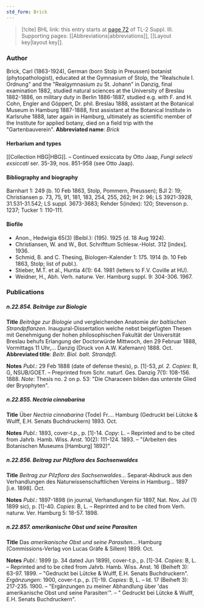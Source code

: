 ```yaml
---
std_form: Brick
---
```


> [!cite] BHL link: this entry starts at [page 72](https://www.biodiversitylibrary.org/page/33266379) of TL-2 Suppl. III.
> Supporting pages: [[Abbreviations|abbreviations]], [[Layout key|layout key]].

### Author

Brick, Carl (1863-1924), German (born Stolp in Preussen) botanist (phytopathologist), educated at the Gymnasium of Stolp, the "Realschule I. Ordnung" and the "Realgymnasium zu St. Johann" in Danzig, final examination 1882, studied natural sciences at the University of Breslau 1882-1886, on military duty in Berlin 1886-1887, studied e.g. with F. and H. Cohn, Engler and Göppert, Dr. phil. Breslau 1888, assistant at the Botanical Museum in Hamburg 1887-1888, first assistant at the Botanical Institute in Karlsruhe 1888, later again in Hamburg, ultimately as scientific member of the Institute for applied botany, died on a field trip with the "Gartenbauverein". 
**Abbreviated name**: *Brick*

#### Herbarium and types

[[Collection HBG|HBG]]. – Continued exsiccata by Otto Jaap, *Fungi selecti exsiccati* ser. 35-39, nos. 851-958 (see Otto Jaap).

#### Bibliography and biography

Barnhart 1: 249 (b. 10 Feb 1863, Stolp, Pommern, Preussen); BJI 2: 19; Christiansen p. 73, 75, 91, 181, 183, 254, 255, 262; IH 2: 96; LS 3921-3928, 31.531-31.542; LS suppl. 3673-3683; Rehder 5(index): 120; Stevenson p. 1237; Tucker 1: 110-111.

#### Biofile

- Anon., Hedwigia 65(3) (Beibl.): (195). 1925 (d. 18 Aug 1924).
- Christiansen, W. and W., Bot. Schrifttum Schlesw.-Holst. 312 \[index\]. 1936.
- Schmid, B. and C. Thesing, Biologen-Kalender 1: 175. 1914 (b. 10 Feb 1863, Stolp; list of publ.).
- Stieber, M.T. et al., Huntia 4(1): 64. 1981 (letters to F.V. Coville at HU).
- Weidner, H., Abh. Verh. naturw. Ver. Hamburg suppl. 9: 304-306. 1967.

### Publications

##### n.22.854. Beiträge zur Biologie

**Title**
*Beiträge zur Biologie* und vergleichenden Anatomie *der baltischen Strandpflanzen*. Inaugural-Dissertation welche nebst beigefügten Thesen mit Genehmigung der hohen philosophischen Fakultät der Universität Breslau behufs Erlangung der Doctorwürde Mittwoch, den 29 Februar 1888, Vormittags 11 Uhr,... Danzig (Druck von A.W. Kafemann) 1888. Oct.
**Abbreviated title**: *Beitr. Biol. balt. Strandpfl.*

**Notes**
*Publ*.: 29 Feb 1888 (date of defense thesis), p. \[1\]-53, *pl. 2.* *Copies*: B, G, NSUB/GOET. – Preprinted from Schr. naturf. Ges. Danzig 7(1): 108-156. 1888.
*Note*: Thesis no. 2 on p. 53: "Die Characeen bilden das unterste Glied der Bryophyten".

##### n.22.855. Nectria cinnabarina

**Title**
Über *Nectria cinnabarina* (Tode) Fr.... Hamburg (Gedruckt bei Lütcke & Wulff, E.H. Senats Buchdruckern) 1893. Oct.

**Notes**
*Publ*.: 1893, cover-t.p., p. \[1\]-14. *Copy*: L. – Reprinted and to be cited from Jahrb. Hamb. Wiss. Anst. 10(2): 111-124. 1893. – "(Arbeiten des Botanischen Museums \[Hamburg\] 1892)".

##### n.22.856. Beitrag zur Pilzflora des Sachsenwaldes

**Title**
*Beitrag zur Pilzflora des Sachsenwaldes*... Separat-Abdruck aus den Verhandlungen des Naturwissenschaftlichen Vereins in Hamburg... 1897 \[i.e. 1898\]. Oct.

**Notes**
*Publ*.: 1897-1898 (in journal, Verhandlungen für 1897, Nat. Nov. Jul (1) 1899 sic), p. \[1\]-40.
*Copies*: B, L. – Reprinted and to be cited from Verh. naturw. Ver. Hamburg 5: 18-57. 1898.

##### n.22.857. amerikanische Obst und seine Parasiten

**Title**
Das *amerikanische Obst und seine Parasiten*... Hamburg (Commissions-Verlag von Lucas Gräfe & Sillem) 1899. Oct.

**Notes**
*Publ*.: 1899 (p. 34 dated Jun 1899), cover-t.p., p. \[1\]-34. *Copies*: B, L. – Reprinted and to be cited from Jahrb. Hamb. Wiss. Anst. 16 (Beiheft 3): 63-97. 1899. – "Gedruckt bei Lütcke & Wulff, E.H. Senats Buchdruckern".
*Ergänzungen*: 1900, cover-t.p., p. \[1\]-19. *Copies*: B, L. – Id. 17 (Beiheft 3): 217-235. 1900.  – "Ergänzungen zu meiner Abhandlung über 'das amerikanische Obst und seine Parasiten'".  – " Gedruckt bei Lütcke & Wulff, E.H. Senats Buchdruckern".

